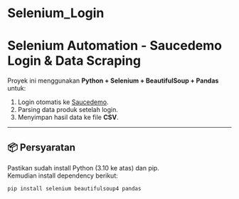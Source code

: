 # Selenium_Login
# Selenium Automation - Saucedemo Login & Data Scraping

Proyek ini menggunakan **Python + Selenium + BeautifulSoup + Pandas** untuk:
1. Login otomatis ke [Saucedemo](https://www.saucedemo.com/).
2. Parsing data produk setelah login.
3. Menyimpan hasil data ke file **CSV**.

---

## 📦 Persyaratan

Pastikan sudah install Python (3.10 ke atas) dan pip.  
Kemudian install dependency berikut:

```bash
pip install selenium beautifulsoup4 pandas

